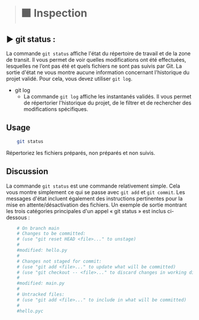 > # ⬛ Inspection 

## ▶ git status :

La commande ``git status`` affiche l'état du répertoire de travail et de la zone de transit. Il vous permet de voir quelles modifications ont été effectuées, lesquelles ne l’ont pas été et quels fichiers ne sont pas suivis par Git. La sortie d'état ne vous montre aucune information concernant l'historique du projet validé. Pour cela, vous devez utiliser ``git log``.

- git log
    - La commande ``git log`` affiche les instantanés validés. Il vous permet de répertorier l'historique du projet, de le filtrer et de rechercher des modifications spécifiques.

## Usage
```bash
    git status
```
Répertoriez les fichiers préparés, non préparés et non suivis.

## Discussion

La commande ``git status`` est une commande relativement simple. Cela vous montre simplement ce qui se passe avec ``git add`` et ``git commit``. Les messages d'état incluent également des instructions pertinentes pour la mise en attente/désactivation des fichiers. Un exemple de sortie montrant les trois catégories principales d'un appel « git status » est inclus ci-dessous :

```bash
    # On branch main
    # Changes to be committed:
    # (use "git reset HEAD <file>..." to unstage)
    #
    #modified: hello.py
    #
    # Changes not staged for commit:
    # (use "git add <file>..." to update what will be committed)
    # (use "git checkout -- <file>..." to discard changes in working directory)
    #
    #modified: main.py
    #
    # Untracked files:
    # (use "git add <file>..." to include in what will be committed)
    #
    #hello.pyc
```

